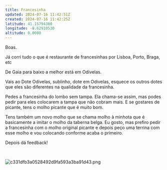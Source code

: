 ```yaml
---
title: Francesinha
updated: 2024-07-16 11:42:51Z
created: 2024-07-16 11:42:25Z
latitude: 41.15794380
longitude: -8.62910530
altitude: 0.0000
---
```

Boas. 

Já corri tudo o que é restaurante de francesinhas por Lisboa, Porto, Braga, etc

De Gaia para baixo a melhor está em Odivelas.

Vais ao Dote Odivelas, sublinho, dote em Odivelas, esquece os outros dotes que eles são diferentes na qualidade da francesinha.

Pedes a francesinha do lombo sem tampa. Ela chama-se assim, mas podes pedir para eles colocarem a tampa que não cobram mais. E se gostares de picante, tens o molho picante que é muito bom.

Tens também um novo molho que se chama molho à minhota que é basicamente a imitar o molho da taberna belga. Eu gosto, mas prefiro pedir a francesinha com o molho original picante e depois peço uma terrina com esse molho e vou colocando conforme acaba o primeiro.

Depois dá feedback!

&nbsp;

![c331dfb3a0528492d9fa593a3ba91d43.png](../_resources/c331dfb3a0528492d9fa593a3ba91d43.png)